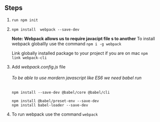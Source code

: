 ## Steps
1. `run npm init`
2. `npm install  webpack --save-dev`
    
    **Note: Webpack allows us to require javacipt file s to another**
    To install webpack globallly use the command `npm i -g webpack  `
    
    Link globally installed package to your project if you are on mac
    `npm link webpack-cli`

3. Add _webpack.config.js_ file 

    ###### To be able to use mordern javascript like ES6  we need babel run
    
    `npm install --save-dev @babel/core @babel/cli`
     
     `npm install @babel/preset-env --save-dev `  
     `npm install babel-loader --save-dev`   
     
 4. To run  webpack use the command `webpack`
